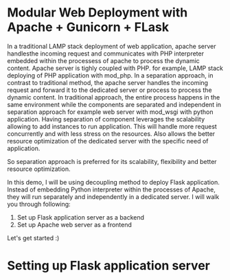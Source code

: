 # Modular Web Deployment with Apache + Gunicorn + FLask

In a traditional LAMP stack deployment of web application, apache server handlesthe incoming request and communicates with PHP interpreter embedded within the processess of apache to process the dynamic content. Apache server is tighly coupled with PHP. for example, LAMP stack deploying of PHP application with mod_php.
In a separation approach, in contrast to traditional method, the apache server handles the incoming request and forward it to the dedicated server or process to process the dynamic content. In traditional approach, the entire process happens in the same environment while the components are separated and independent in separation approach for example web server with mod_wsgi with python application. Having separation of component leverages the scalability allowing to add instances to run application. This will handle more request concurrently and with less stress on the resources. Also allows the better resource optimization of the dedicated server with the specific need of application.

So separation approach is preferred for its scalability, flexibility and better resource optimization.

In this demo,
I will be using decoupling method to deploy Flask application. Instead of embedding Python interpreter within the processes of Apache, they will run separately and independently in a dedicated server. I will walk you through following:
1. Set up Flask application server as a backend 
2. Set up Apache web server as a frontend

Let's get started :)

# Setting up Flask application server

